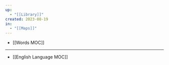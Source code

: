 ```yaml
---
up:
  - "[[Library]]"
created: 2023-08-19
in:
  - "[[Maps]]"
---
```



- [[Words MOC]]

---
- [[English Language MOC]]
